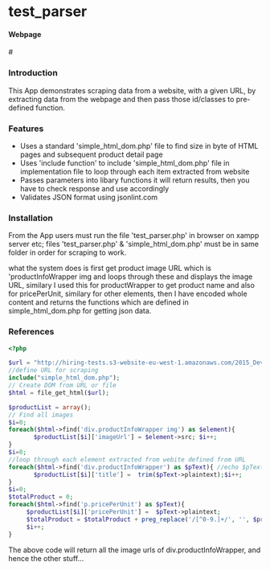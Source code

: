 # test_parser
<h4>Webpage</h4>
# <h3>Introduction</h3>
This App demonstrates scraping data from a website, with a given URL, 
by extracting data from the webpage and then pass those id/classes to pre-defined function.

   <h3>Features</h3>
    <ul>
     <li>Uses a standard 'simple_html_dom.php' file to find size in byte of HTML pages and subsequent product detail page</li>
      <li>Uses 'include function' to include 'simple_html_dom.php' file in implementation file to loop through each item extracted from website</li>
      <li>Passes parameters into libary functions it will return results, then you have to check response and use accordingly</li>
      <li>Validates JSON format using jsonlint.com</li>
    </ul>

<h3>Installation</h3>    
From the App users must run the file 'test_parser.php' in browser on xampp server etc; files 'test_parser.php' & 'simple_html_dom.php' must be in same folder in order for scraping to work. 

<p>what the system does is first get product image URL which is 
'productInfoWrapper img and loops through these and displays the image URL, 
similary I used this for productWrapper to get product name and also for pricePerUnit, similary for other elements,
then I have encoded whole content and returns the functions which are defined in simple_html_dom.php for getting json data.</p>

<h3>References</h3>

```php 
<?php

$url = "http://hiring-tests.s3-website-eu-west-1.amazonaws.com/2015_Developer_Scrape/5_products.html";
//define URL for scraping
include("simple_html_dom.php");
// Create DOM from URL or file
$html = file_get_html($url);

$productList = array();
// Find all images 
$i=0;
foreach($html->find('div.productInfoWrapper img') as $element){ 
       $productList[$i]['imageUrl'] = $element->src; $i++;
}
$i=0;
//loop through each element extracted from webite defined from URL
foreach($html->find('div.productInfoWrapper') as $pText){ //echo $pText->plaintext;
       $productList[$i]['title'] =  trim($pText->plaintext);$i++; 
}
$i=0;
$totalProduct = 0;
foreach($html->find('p.pricePerUnit') as $pText){
     $productList[$i]['pricePerUnit'] =  $pText->plaintext;
     $totalProduct = $totalProduct + preg_replace('/[^0-9.]+/', '', $productList[$i]['pricePerUnit']);
     $i++; 
}
```
<p>The above code will return all the image urls of div.productInfoWrapper, and hence the other stuff...</p>

